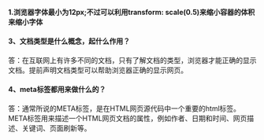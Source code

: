 #### 1.浏览器字体最小为12px;不过可以利用transform: scale(0.5)来缩小容器的体积来缩小字体

#### **3、文档类型是什么概念，起什么作用？**

答：在互联网上有许多不同的文档，只有了解文档的类型，浏览器才能正确的显示文档。提前声明文档类型可以帮助浏览器正确的显示网页。

#### **4、meta标签都用来做什么的？**

答：通常所说的META标签，是在HTML网页源代码中一个重要的html标签。META标签用来描述一个HTML网页文档的属性，例如作者、日期和时间、网页描述、关键词、页面刷新等。